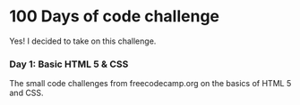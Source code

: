 # 100 Days of code challenge
 
 Yes! I decided to take on this challenge.

 ### Day 1: Basic HTML 5 & CSS 
 The small code challenges from freecodecamp.org on the basics of HTML 5 and CSS.


